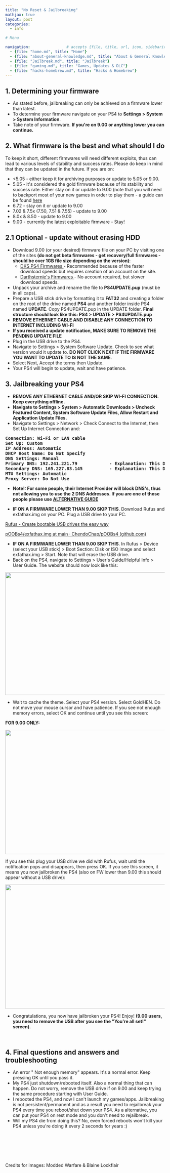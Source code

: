 ```yaml
---
title: "No Reset & Jailbreaking"
mathjax: true
layout: post
categories:
  - info

# Menu

navigation:                # accepts {file, title, url, icon, sidebaricon}
  - {file: "home.md", title: "Home"}
  - {file: "about-general-knowledge.md", title: "About & General Knowledge"}
  - {file: "Jailbreak.md", title: "Jailbreak"}
  - {file: "gaming.md", title: "Games, Updates & DLC"}
  - {file: "hacks-homebrew.md", title: "Hacks & Homebrew"}
---
```


## 1. Determining your firmware

<ul>
	<li>As stated before, jailbreaking can only be achieved on a firmware lower than latest.</li>
	<li>To determine your firmware navigate on your PS4 to <strong>Settings > System > System Information</strong>.</li>
	<li>Take note of your firmware. <strong>If you're on 9.00 or anything lower you can continue.</strong></li>
</ul>

## 2. What firmware is the best and what should I do

To keep it short, different firmwares will need different exploits, thus can lead to various levels of stability and success rates. Please do keep in mind that they can be updated in the future. If you are on:

 * <5.05 - either keep it for archiving purposes or update to 5.05 or 9.00.
 *  5.05 - it's considered the gold firmware because of its stability and success rate. Either stay on it or update to 9.00 (note that you will need to backport most of your new games in order to play them - a guide can be found [here](backports.md)
 * 6.72 - stay on it or update to 9.00
 * 7.02 & 7.5x (7.50, 7.51 & 7.55) - update to 9.00
 * 8.0x & 8.50 - update to 9.00
 * 9.00 - currently the latest exploitable firmware - Stay!

## 2.1 Optional - update without erasing HDD

 * Download 9.00 (or your desired) firmware file on your PC by visiting one of the sites **(do not get beta firmwares - get recovery/full firmwares - should be over 1GB file size depending on the version)**:
    * <a href="https://darksoftware.xyz/PS4/FWlist"> DKS PS4 Firmwares </a> - Recommended because of the faster download speeds but requires creation of an account on the site.
    * <a href="https://darthsternie.net/ps4-firmwares/"> Darthsternie's Firmwares </a> - No account required, but slower download speeds.
 * Unpack your archive and rename the file to **PS4UPDATE.pup** (must be in all caps).
 * Prepare a USB stick drive by formatting it to **FAT32** and creating a folder on the root of the drive named **PS4** and another folder inside PS4 named **UPDATE**. Copy PS4UPDATE.pup in the UPDATE folder.
**Final structure should look like this: PS4 > UPDATE > PS4UPDATE.pup**
 * **REMOVE ETHERNET CABLE AND DISABLE ANY CONNECTION TO INTERNET INCLUDING WI-FI**
 * **If you received a update notification, MAKE SURE TO REMOVE THE PENDING UPDATE FILE**
 * Plug in the USB drive to the PS4.
 * Navigate to Settings > System Software Update. Check to see what version would it update to. **DO NOT CLICK NEXT IF THE FIRMWARE YOU WANT TO UPDATE TO IS NOT THE SAME**.
 * Select Next, Accept the terms then Update.
 * Your PS4 will begin to update, wait and have patience.

## 3. Jailbreaking your PS4

<ul>
	<li><strong>REMOVE ANY ETHERNET CABLE AND/OR SKIP WI-FI CONNECTION. Keep everything offline.</strong></li>
	<li><strong>Navigate to Settings > System > Automatic Downloads > Uncheck Featured Content, System Software Update Files, Allow Restart and Application Update Files.</strong></li>
	<li>Navigate to Settings > Network > Check Connect to the Internet, then Set Up Internet Connection and:</li>
</ul>

<pre>
<strong>Connection: Wi-Fi or LAN cable
Set Up: Custom
IP Address: Automatic
DHCP Host Name: Do Not Specify
DNS Settings: Manual
Primary DNS: 192.241.221.79            - Explanation: This DNS will redirect you to the jailbreak website.
Secondary DNS: 165.227.83.145          - Explanation: This DNS will block every connection to any Sony/PlayStation server.
MTU Settings: Automatic
Proxy Server: Do Not Use</strong>
</pre>

 * **Note!: For some people, their Internet Provider will block DNS's, thus not allowing you to use the 2 DNS Addresses. If you are one of those people please use
[ALTERNATIVE GUIDE](alternative-jailbreak.md)**

<ul>
	<li><strong>IF ON A FIRMWARE LOWER THAN 9.00 SKIP THIS</strong>. Download Rufus and exfathax.img on your PC. Plug a USB drive to your PC.</li>
</ul>

<p><a href="https://rufus.ie/en/">Rufus - Create bootable USB drives the easy way</a>&nbsp;</p>

<p><a href="https://github.com/ChendoChap/pOOBs4/blob/main/exfathax.img">pOOBs4/exfathax.img at main &middot; ChendoChap/pOOBs4 (github.com)</a></p>

<ul>
	<li><strong>IF ON A FIRMWARE LOWER THAN 9.00 SKIP THIS</strong>. In Rufus > Device (select your USB stick) > Boot Section: Disk or ISO image and select exfathax.img > Start. Note that will erase the USB drive.</li>
	<li>Back on the PS4, navigate to Settings > User's Guide/Helpful Info > User Guide. The website should now look like this:</li>
</ul>

<p><img alt="" src="https://gcdn.pbrd.co/images/7wX8rDhdqbdq.png?o=1" style="width: 690px; height: 388px;" /></p>

<ul>
	<li>Wait to cache the theme. Select your PS4 version. Select GoldHEN. Do not move your mouse cursor and have patience. If you see not enough memory errors, select OK and continue until you see this screen:</li>
</ul>

<p><strong>FOR 9.00 ONLY:</strong></p>

<p><img alt="" src="https://gcdn.pbrd.co/images/IP6tzCrtH4M3.png?o=1" style="width: 698px; height: 393px;" /></p>

<p>If you see this plug your USB drive we did with Rufus, wait until the notification pops and disappears, then press OK. If you see this screen, it means you now jailbroken the PS4 (also on FW lower than 9.00 this should appear without a USB drive):</p>

<p><img alt="" src="https://gcdn.pbrd.co/images/akm7y6qEsy66.png?o=1" style="width: 698px; height: 393px;" /></p>

<ul>
	<li>Congratulations, you now have jailbroken your PS4! Enjoy! <strong>(9.00 users, you need to remove the USB after you see the &quot;You&#39;re all set!&quot; screen).</strong></li>
</ul>

<p>&nbsp;</p>

## 4. Final questions and answers and troubleshooting

<ul>
	<li>An error &quot; Not enough memory&quot; appears. It's a normal error. Keep pressing OK until you pass it.</li>
	<li>My PS4 just shutdown/rebooted itself. Also a normal thing that can happen. Do not worry, remove the USB drive if on 9.00 and keep trying the same procedure starting with User Guide.</li>
	<li>I rebooted the PS4, and now I can't launch my games/apps. Jailbreaking is not persistent/permanent and as a result you need to rejailbreak your PS4 every time you reboot/shut down your PS4. As a alternative, you can put your PS4 on rest mode and you don't need to rejailbreak.</li>
	<li>Will my PS4 die from doing this? No, even forced reboots won't kill your PS4 unless you're doing it every 2 seconds for years :)</li>
</ul>

<p>&nbsp;</p>

<p>&nbsp;</p>

<p>&nbsp;</p>

<p>Credits for images: Modded Warfare & Blaine Lockflair</p>
